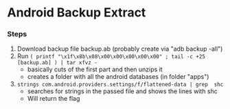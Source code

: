 # Android Backup Extract

### Steps

1. Download backup file backup.ab (probably create via "adb backup -all")
2. Run `( printf "\x1f\x8b\x08\x00\x00\x00\x00\x00" ; tail -c +25 [backup.ab] ) | tar xfvz -` 
    - basically cuts of the first part and then unzips it
    - creates a folder with all the android databases (in folder "apps")
3. `strings com.android.providers.settings/f/flattened-data | grep  shc`
    - searches for strings in the passed file and shows the lines with shc
    - Will return the flag 



